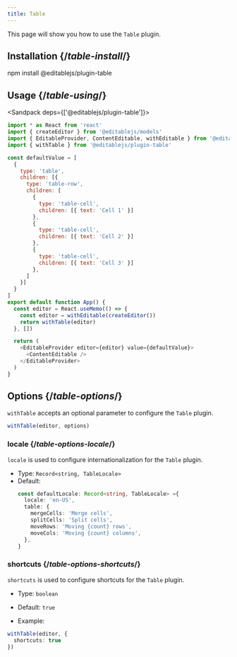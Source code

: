 ```yaml
---
title: Table
---
```


<Intro>

This page will show you how to use the `Table` plugin.

</Intro>

## Installation {/*table-install*/}

<TerminalBlock>

npm install @editablejs/plugin-table

</TerminalBlock>

## Usage {/*table-using*/}

<Sandpack deps={['@editablejs/plugin-table']}>

```js
import * as React from 'react'
import { createEditor } from '@editablejs/models'
import { EditableProvider, ContentEditable, withEditable } from '@editablejs/editor'
import { withTable } from '@editablejs/plugin-table'

const defaultValue = [
  {
    type: 'table',
    children: [{
      type: 'table-row',
      children: [
        {
          type: 'table-cell',
          children: [{ text: 'Cell 1' }]
        },
        {
          type: 'table-cell',
          children: [{ text: 'Cell 2' }]
        },
        {
          type: 'table-cell',
          children: [{ text: 'Cell 3' }]
        },
      ]
    }]
  }
]
export default function App() {
  const editor = React.useMemo(() => {
    const editor = withEditable(createEditor())
    return withTable(editor)
  }, [])

  return (
    <EditableProvider editor={editor} value={defaultValue}>
      <ContentEditable />
    </EditableProvider>
  )
}

```

</Sandpack>

## Options {/*table-options*/}

`withTable` accepts an optional parameter to configure the `Table` plugin.

```js
withTable(editor, options)
```

### locale {/*table-options-locale*/}

`locale` is used to configure internationalization for the `Table` plugin.

- Type: `Record<string, TableLocale>`
- Default:
  ```ts
  const defaultLocale: Record<string, TableLocale> ={
    locale: 'en-US',
    table: {
      mergeCells: 'Merge cells',
      splitCells: 'Split cells',
      moveRows: 'Moving {count} rows',
      moveCols: 'Moving {count} columns',
    },
  }
  ```

### shortcuts {/*table-options-shortcuts*/}

`shortcuts` is used to configure shortcuts for the `Table` plugin.

- Type: `boolean`
- Default: `true`

- Example:

```ts
withTable(editor, {
  shortcuts: true
})
